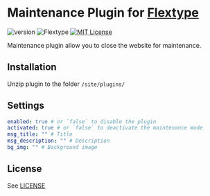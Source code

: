 # Maintenance Plugin for [Flextype](http://flextype.org/)
![version](https://img.shields.io/badge/version-1.1.0-brightgreen.svg?style=flat-square "Version")
![Flextype](https://img.shields.io/badge/Flextype-0.7.0-green.svg?style=flat-square "Flextype Version")
[![MIT License](https://img.shields.io/badge/license-MIT-blue.svg?style=flat-square)](https://github.com/flextype-plugins/maintenance/blob/master/LICENSE.txt)

Maintenance plugin allow you to close the website for maintenance.

## Installation
Unzip plugin to the folder `/site/plugins/`

## Settings

```yaml
enabled: true # or `false` to disable the plugin
activated: true # or `false` to deactivate the maintenance mode
msg_title: "" # Title
msg_description: "" # Description
bg_img: "" # Background image

```

## License
See [LICENSE](https://github.com/flextype-plugins/maintenance/blob/master/LICENSE)
